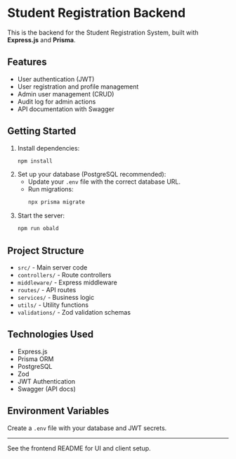 # Student Registration Backend

This is the backend for the Student Registration System, built with **Express.js** and **Prisma**.

## Features
- User authentication (JWT)
- User registration and profile management
- Admin user management (CRUD)
- Audit log for admin actions
- API documentation with Swagger

## Getting Started

1. Install dependencies:
   ```bash
   npm install
   ```
2. Set up your database (PostgreSQL recommended):
   - Update your `.env` file with the correct database URL.
   - Run migrations:
     ```bash
     npx prisma migrate 
     ```
3. Start the server:
   ```bash
   npm run obald
   ```

## Project Structure
- `src/` - Main server code
- `controllers/` - Route controllers
- `middleware/` - Express middleware
- `routes/` - API routes
- `services/` - Business logic
- `utils/` - Utility functions
- `validations/` - Zod validation schemas

## Technologies Used
- Express.js
- Prisma ORM
- PostgreSQL
- Zod
- JWT Authentication
- Swagger (API docs)

## Environment Variables
Create a `.env` file with your database and JWT secrets.

---
See the frontend README for UI and client setup.
